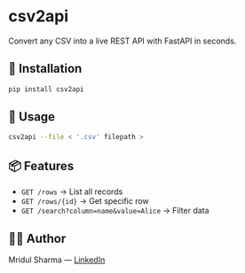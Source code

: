 # csv2api

Convert any CSV into a live REST API with FastAPI in seconds.

## 🚀 Installation

```bash
pip install csv2api
```

## 🧪 Usage

```bash
csv2api --file < '.csv' filepath >
```

## 📦 Features
- `GET /rows` → List all records
- `GET /rows/{id}` → Get specific row
- `GET /search?column=name&value=Alice` → Filter data

## 👨‍💻 Author
Mridul Sharma — [LinkedIn](https://www.linkedin.com/in/mridul217)

